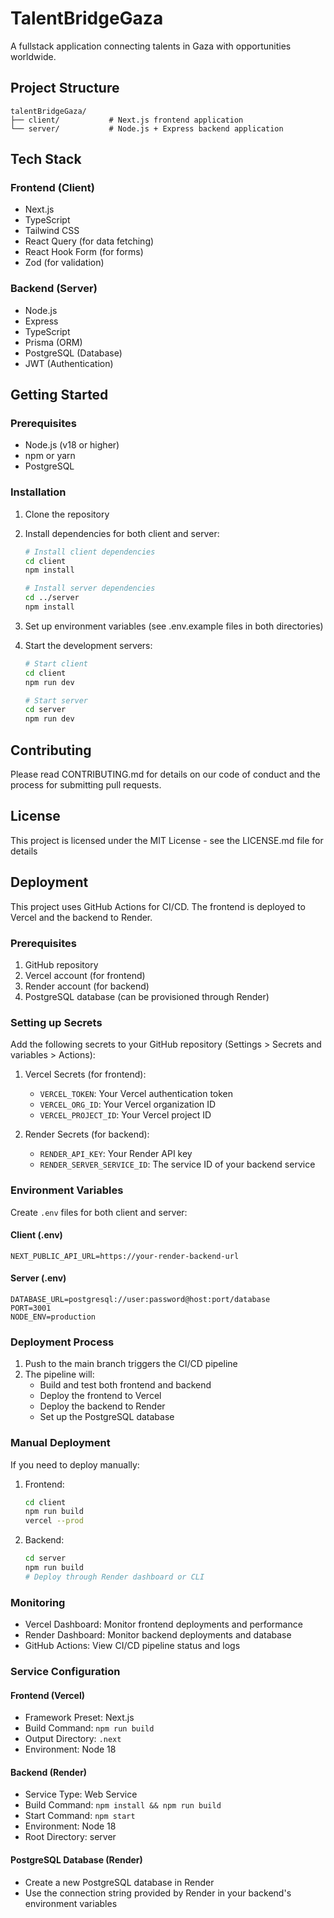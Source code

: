 # TalentBridgeGaza

A fullstack application connecting talents in Gaza with opportunities worldwide.

## Project Structure

```
talentBridgeGaza/
├── client/           # Next.js frontend application
└── server/           # Node.js + Express backend application
```

## Tech Stack

### Frontend (Client)
- Next.js
- TypeScript
- Tailwind CSS
- React Query (for data fetching)
- React Hook Form (for forms)
- Zod (for validation)

### Backend (Server)
- Node.js
- Express
- TypeScript
- Prisma (ORM)
- PostgreSQL (Database)
- JWT (Authentication)

## Getting Started

### Prerequisites
- Node.js (v18 or higher)
- npm or yarn
- PostgreSQL

### Installation

1. Clone the repository
2. Install dependencies for both client and server:
   ```bash
   # Install client dependencies
   cd client
   npm install

   # Install server dependencies
   cd ../server
   npm install
   ```

3. Set up environment variables (see .env.example files in both directories)

4. Start the development servers:
   ```bash
   # Start client
   cd client
   npm run dev

   # Start server
   cd server
   npm run dev
   ```

## Contributing
Please read CONTRIBUTING.md for details on our code of conduct and the process for submitting pull requests.

## License
This project is licensed under the MIT License - see the LICENSE.md file for details

## Deployment

This project uses GitHub Actions for CI/CD. The frontend is deployed to Vercel and the backend to Render.

### Prerequisites

1. GitHub repository
2. Vercel account (for frontend)
3. Render account (for backend)
4. PostgreSQL database (can be provisioned through Render)

### Setting up Secrets

Add the following secrets to your GitHub repository (Settings > Secrets and variables > Actions):

1. Vercel Secrets (for frontend):
   - `VERCEL_TOKEN`: Your Vercel authentication token
   - `VERCEL_ORG_ID`: Your Vercel organization ID
   - `VERCEL_PROJECT_ID`: Your Vercel project ID

2. Render Secrets (for backend):
   - `RENDER_API_KEY`: Your Render API key
   - `RENDER_SERVER_SERVICE_ID`: The service ID of your backend service

### Environment Variables

Create `.env` files for both client and server:

#### Client (.env)
```
NEXT_PUBLIC_API_URL=https://your-render-backend-url
```

#### Server (.env)
```
DATABASE_URL=postgresql://user:password@host:port/database
PORT=3001
NODE_ENV=production
```

### Deployment Process

1. Push to the main branch triggers the CI/CD pipeline
2. The pipeline will:
   - Build and test both frontend and backend
   - Deploy the frontend to Vercel
   - Deploy the backend to Render
   - Set up the PostgreSQL database

### Manual Deployment

If you need to deploy manually:

1. Frontend:
   ```bash
   cd client
   npm run build
   vercel --prod
   ```

2. Backend:
   ```bash
   cd server
   npm run build
   # Deploy through Render dashboard or CLI
   ```

### Monitoring

- Vercel Dashboard: Monitor frontend deployments and performance
- Render Dashboard: Monitor backend deployments and database
- GitHub Actions: View CI/CD pipeline status and logs

### Service Configuration

#### Frontend (Vercel)
- Framework Preset: Next.js
- Build Command: `npm run build`
- Output Directory: `.next`
- Environment: Node 18

#### Backend (Render)
- Service Type: Web Service
- Build Command: `npm install && npm run build`
- Start Command: `npm start`
- Environment: Node 18
- Root Directory: server

#### PostgreSQL Database (Render)
- Create a new PostgreSQL database in Render
- Use the connection string provided by Render in your backend's environment variables
